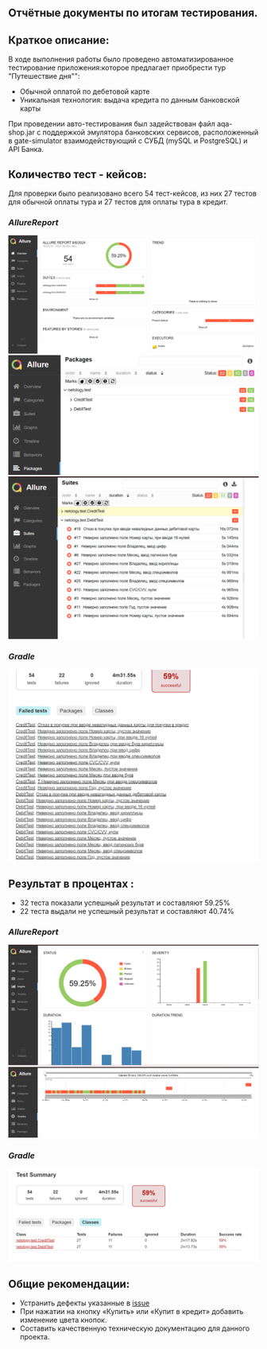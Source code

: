 
## Отчётные документы по итогам тестирования.

## Краткое описание:


В ходе выполнения работы было проведено автоматизированное тестирование приложения:которое предлагает приобрести тур "Путешествие дня"":

- Обычной оплатой по дебетовой карте
- Уникальная технология: выдача кредита по данным банковской карты

При проведении авто-тестирования был задействован файл aqa-shop.jar с поддержкой эмулятора банковских сервисов,
расположенный в gate-simulator взаимодействующий с СУБД (mySQL и PostgreSQL) и API Банка.

## Количество тест - кейсов:


Для проверки было реализовано всего 54 тест-кейсов, из них 27 тестов для обычной оплаты тура и 27 тестов для оплаты тура в кредит.

### _AllureReport_

![img_1.png](..%2Fpic%2Fimg_1.png)
![img_2.png](..%2Fpic%2Fimg_2.png)
![img_4.png](..%2Fpic%2Fimg_4.png)

### _Gradle_
![img_6.png](..%2Fpic%2Fimg_6.png)



## Результат в процентах  :

- 32 теста показали успешный результат и составляют 59.25%
- 22 теста выдали не успешный результат и составляют 40.74%


### _AllureReport_

![img.png](..%2Fpic%2Fimg.png)
![img_3.png](..%2Fpic%2Fimg_3.png)

### _Gradle_
![img_5.png](..%2Fpic%2Fimg_5.png)

## Общие рекомендации:

- Устранить дефекты указанные в [issue](https://github.com/Katkutia/QA-Diplom/issues)
- При нажатии на кнопку «Купить» или «Купит в кредит» добавить изменение цвета кнопок.
- Составить качественную техническую документацию для данного проекта.

